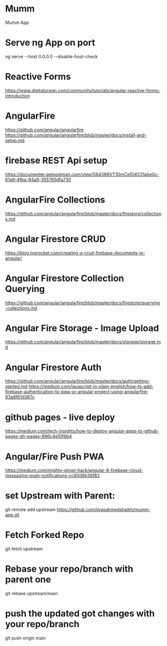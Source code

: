 # Mumm
Mumm App

# Serve ng App on port
ng serve --host 0.0.0.0 --disable-host-check

# Reactive Forms
https://www.digitalocean.com/community/tutorials/angular-reactive-forms-introduction

# AngularFire
https://github.com/angular/angularfire
https://github.com/angular/angularfire/blob/master/docs/install-and-setup.md

# firebase REST Api setup
https://documenter.getpostman.com/view/5843861/T1DmCe1D#231abe0c-61a9-4fba-94a9-355765dfa730

# AngularFire Collections
https://github.com/angular/angularfire/blob/master/docs/firestore/collections.md

# Angular Firestore CRUD
https://blog.logrocket.com/creating-a-crud-firebase-documents-in-angular/

# Angular Firestore Collection Querying
https://github.com/angular/angularfire/blob/master/docs/firestore/querying-collections.md

# Angular Fire Storage - Image Upload
https://github.com/angular/angularfire/blob/master/docs/storage/storage.md

# Angular Firestore Auth
https://github.com/angular/angularfire/blob/master/docs/auth/getting-started.md
https://medium.com/javascript-in-plain-english/how-to-add-firebase-authentication-to-pwa-or-angular-project-using-angularfire-83a8f61d367c

# github pages - live deploy
https://medium.com/tech-insights/how-to-deploy-angular-apps-to-github-pages-gh-pages-896c4e10f9b4

# Angular/Fire Push PWA
https://medium.com/mighty-ghost-hack/angular-8-firebase-cloud-messaging-push-notifications-cc80d9b36f82


# set Upstream with Parent:
git remote add upstream https://github.com/ilyasahmedshaikh/mumm-app.git

# Fetch Forked Repo
git fetch upstream

# Rebase your repo/branch with parent one
git rebase upstream/main

# push the updated got changes with your repo/branch
git push origin main